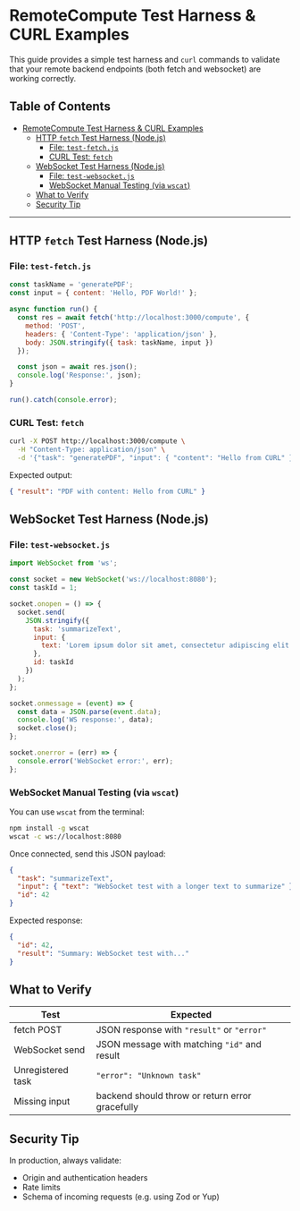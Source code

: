 # RemoteCompute Test Harness & CURL Examples

This guide provides a simple test harness and `curl` commands to validate that
your remote backend endpoints (both fetch and websocket) are working correctly.

## Table of Contents<!-- omit from toc -->

- [RemoteCompute Test Harness \& CURL Examples](#remotecompute-test-harness--curl-examples)
  - [HTTP `fetch` Test Harness (Node.js)](#http-fetch-test-harness-nodejs)
    - [File: `test-fetch.js`](#file-test-fetchjs)
    - [CURL Test: `fetch`](#curl-test-fetch)
  - [WebSocket Test Harness (Node.js)](#websocket-test-harness-nodejs)
    - [File: `test-websocket.js`](#file-test-websocketjs)
    - [WebSocket Manual Testing (via `wscat`)](#websocket-manual-testing-via-wscat)
  - [What to Verify](#what-to-verify)
  - [Security Tip](#security-tip)

---

## HTTP `fetch` Test Harness (Node.js)

### File: `test-fetch.js`

```js
const taskName = 'generatePDF';
const input = { content: 'Hello, PDF World!' };

async function run() {
  const res = await fetch('http://localhost:3000/compute', {
    method: 'POST',
    headers: { 'Content-Type': 'application/json' },
    body: JSON.stringify({ task: taskName, input })
  });

  const json = await res.json();
  console.log('Response:', json);
}

run().catch(console.error);
```

### CURL Test: `fetch`

```bash
curl -X POST http://localhost:3000/compute \
  -H "Content-Type: application/json" \
  -d '{"task": "generatePDF", "input": { "content": "Hello from CURL" }}'
```

Expected output:

```json
{ "result": "PDF with content: Hello from CURL" }
```

## WebSocket Test Harness (Node.js)

### File: `test-websocket.js`

```js
import WebSocket from 'ws';

const socket = new WebSocket('ws://localhost:8080');
const taskId = 1;

socket.onopen = () => {
  socket.send(
    JSON.stringify({
      task: 'summarizeText',
      input: {
        text: 'Lorem ipsum dolor sit amet, consectetur adipiscing elit.'
      },
      id: taskId
    })
  );
};

socket.onmessage = (event) => {
  const data = JSON.parse(event.data);
  console.log('WS response:', data);
  socket.close();
};

socket.onerror = (err) => {
  console.error('WebSocket error:', err);
};
```

### WebSocket Manual Testing (via `wscat`)

You can use `wscat` from the terminal:

```bash
npm install -g wscat
wscat -c ws://localhost:8080
```

Once connected, send this JSON payload:

```json
{
  "task": "summarizeText",
  "input": { "text": "WebSocket test with a longer text to summarize" },
  "id": 42
}
```

Expected response:

```json
{
  "id": 42,
  "result": "Summary: WebSocket test with..."
}
```

## What to Verify

| Test              | Expected                                        |
| ----------------- | ----------------------------------------------- |
| fetch POST        | JSON response with `"result"` or `"error"`      |
| WebSocket send    | JSON message with matching `"id"` and result    |
| Unregistered task | `"error": "Unknown task"`                       |
| Missing input     | backend should throw or return error gracefully |

## Security Tip

In production, always validate:

- Origin and authentication headers
- Rate limits
- Schema of incoming requests (e.g. using Zod or Yup)
